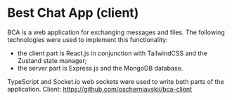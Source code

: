 # Best Chat App (client)

BCA is a web application for exchanging messages and files.
The following technologies were used to implement this functionality:
- the client part is React.js in conjunction with TailwindCSS and the Zustand state manager;
- the server part is Express.js and the MongoDB database.

TypeScript and Socket.io web sockets were used to write both parts of the application.
Client: https://github.com/oscherniavskii/bca-client
